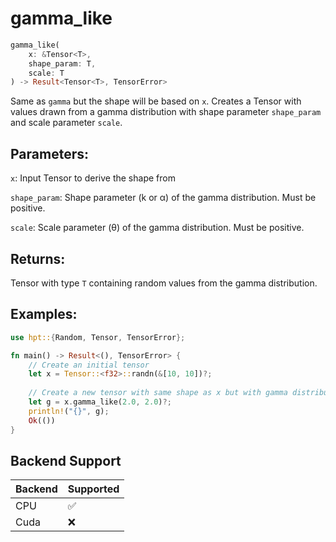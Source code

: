 # gamma_like
```rust
gamma_like(
    x: &Tensor<T>,
    shape_param: T,
    scale: T
) -> Result<Tensor<T>, TensorError>
```
Same as `gamma` but the shape will be based on `x`. Creates a Tensor with values drawn from a gamma distribution with shape parameter `shape_param` and scale parameter `scale`.

## Parameters:
`x`: Input Tensor to derive the shape from

`shape_param`: Shape parameter (k or α) of the gamma distribution. Must be positive.

`scale`: Scale parameter (θ) of the gamma distribution. Must be positive.

## Returns:
Tensor with type `T` containing random values from the gamma distribution.

## Examples:
```rust
use hpt::{Random, Tensor, TensorError};

fn main() -> Result<(), TensorError> {
    // Create an initial tensor
    let x = Tensor::<f32>::randn(&[10, 10])?;
    
    // Create a new tensor with same shape as x but with gamma distribution
    let g = x.gamma_like(2.0, 2.0)?;
    println!("{}", g);
    Ok(())
}
```
## Backend Support
| Backend | Supported |
|---------|-----------|
| CPU     | ✅         |
| Cuda    | ❌        |